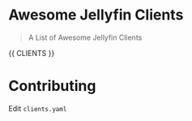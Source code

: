 # Awesome Jellyfin Clients

> A List of Awesome Jellyfin Clients

<!--
!!! DO NOT EDIT THIS TABLE !!!
Edit clients.yaml
-->

{{ CLIENTS }}

<!--
!!! DO NOT EDIT THIS TABLE !!!
Edit clients.yaml
-->

# Contributing

Edit `clients.yaml`
